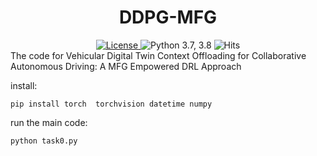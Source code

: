 <h1 align="center">DDPG-MFG</h1>
<div align="center">
  <a href="https://github.com/szpsunkk/DDPG-MFG/blob/master/LICENSE">
    <img src="https://img.shields.io/badge/License-BSD%203--Clause-red.svg" alt="License">
  </a>
   <a>
    <img src="https://img.shields.io/badge/python-3.7%20%7C%203.8-blue.svg" alt="Python 3.7, 3.8">
  </a>
   <a>
    <img src="https://hits.seeyoufarm.com/api/count/incr/badge.svg?url=https%3A%2F%2Fgithub.com%2Fimperial-qore%2FPreGAN&count_bg=%23FFC401&title_bg=%23555555&icon=&icon_color=%23E7E7E7&title=hits&edge_flat=false" alt="Hits">
  </a>
  </div>
The code for Vehicular Digital Twin Context Offloading for Collaborative Autonomous Driving: A MFG Empowered DRL Approach


install:
```
pip install torch  torchvision datetime numpy
```

run the main code:
```
python task0.py
```

